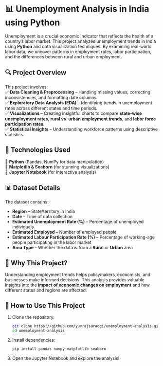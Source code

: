 # 📊 Unemployment Analysis in India using Python  

Unemployment is a crucial economic indicator that reflects the health of a country’s labor market. This project analyzes unemployment trends in India using **Python** and data visualization techniques. By examining real-world labor data, we uncover patterns in employment rates, labor participation, and the differences between rural and urban employment.  

## 🔍 Project Overview  
This project involves:  
✅ **Data Cleaning & Preprocessing** – Handling missing values, correcting inconsistencies, and formatting date columns.  
✅ **Exploratory Data Analysis (EDA)** – Identifying trends in unemployment rates across different states and time periods.  
✅ **Visualizations** – Creating insightful charts to compare **state-wise unemployment rates**, **rural vs. urban employment trends**, and **labor force participation rates**.  
✅ **Statistical Insights** – Understanding workforce patterns using descriptive statistics.  

## 📌 Technologies Used  
🔹 **Python** (Pandas, NumPy for data manipulation)  
🔹 **Matplotlib & Seaborn** (for stunning visualizations)  
🔹 **Jupyter Notebook** (for interactive analysis)  

## 📊 Dataset Details  
The dataset contains:  
- **Region** – State/territory in India  
- **Date** – Time of data collection  
- **Estimated Unemployment Rate (%)** – Percentage of unemployed individuals  
- **Estimated Employed** – Number of employed people  
- **Estimated Labour Participation Rate (%)** – Percentage of working-age people participating in the labor market  
- **Area Type** – Whether the data is from a **Rural** or **Urban** area  

## 🚀 Why This Project?  
Understanding employment trends helps policymakers, economists, and businesses make informed decisions. This analysis provides valuable insights into the **impact of economic changes on employment** and how different states and regions are affected.  

## 📌 How to Use This Project  
1. Clone the repository:  
   ```bash
   git clone https://github.com/yuvrajsaraogi/unemployment-analysis.git
   cd unemployment-analysis

2. Install dependencies:
   ```bash
   pip install pandas numpy matplotlib seaborn

3. Open the Jupyter Notebook and explore the analysis!


